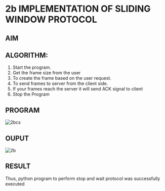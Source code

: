 # 2b IMPLEMENTATION OF SLIDING WINDOW PROTOCOL
## AIM
## ALGORITHM:
1. Start the program.
2. Get the frame size from the user
3. To create the frame based on the user request.
4. To send frames to server from the client side.
5. If your frames reach the server it will send ACK signal to client
6. Stop the Program
## PROGRAM
![2bcs](https://github.com/user-attachments/assets/81643332-1770-4858-a96b-337a462ad76c)

## OUPUT
![2b](https://github.com/user-attachments/assets/36166780-4e89-4690-978b-31035028de97)

## RESULT
Thus, python program to perform stop and wait protocol was successfully executed

